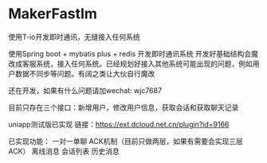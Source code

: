 # MakerFastIm
使用T-io开发即时通讯，无缝接入任何系统

使用Spring boot + mybatis plus + redis 开发即时通讯系统  开发好基础结构会魔改成客服系统，接入任何系统。已经规划好接入其他系统可能出现的问题，例如用户数据不同步等问题。有阔之类让大伙自行魔改


还在开发，如果有什么问题请加wechat: wjc7687

目前只存在三个接口：新增用户，修改用户信息，获取会话和获取聊天记录

uniapp测试版已实现  链接：https://ext.dcloud.net.cn/plugin?id=9166

已实现功能：
一对一单聊
ACK机制（目前只做两层，如果有需要会实现三层ACK）
离线消息
会话列表
历史消息
